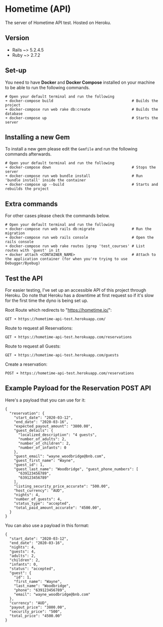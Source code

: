 # Hometime (API)
The server of Hometime API test. Hosted on Heroku.

## Version
- Rails ~> 5.2.4.5
- Ruby ~> 2.7.2

## Set-up
You need to have **Docker** and **Docker Compose** installed on your machine to be able to run the following commands.
```
# Open your default terminal and run the following
➜ docker-compose build                                    # Builds the project
➜ docker-compose run web rake db:create                   # Builds the database
➜ docker-compose up                                       # Starts the server
```

## Installing a new Gem
To install a new gem please edit the `Gemfile` and run the following commands afterwards.
```
# Open your default terminal and run the following
➜ docker-compose down                                     # Stops the server
➜ docker-compose run web bundle install                   # Run 'bundle install' inside the container
➜ docker-compose up --build                               # Starts and rebuilds the project
```

## Extra commands
For other cases please check the commands below.
```
# Open your default terminal and run the following
➜ docker-compose run web rails db:migrate                 # Run the migration
➜ docker-compose run web rails console                    # Open the rails console
➜ docker-compose run web rake routes |grep 'test_courses' # List routes with 'guest' in it
➜ docker attach <CONTAINER_NAME>                          # Attach to the application container (for when you're trying to use Debugger/Byebug)
```

## Test the API
For easier testing, I've set up an accessible API of this project through Heroku. Do note that Heroku has a downtime at first request so if it's slow for the first time the dyno is being set up.

Root Route which redirects to "https://hometime.io/":
```
GET ➜ https://hometime-api-test.herokuapp.com/
```

Route to request all Reservations:
```
GET ➜ https://hometime-api-test.herokuapp.com/reservations
```

Route to request all Guests:
```
GET ➜ https://hometime-api-test.herokuapp.com/guests
```

Create a reservation:
```
POST ➜ https://hometime-api-test.herokuapp.com/reservations
```

## Example Payload for the Reservation POST API
Here's a payload that you can use for it:
```
{
  "reservation": {
    "start_date": "2020-03-12",
    "end_date": "2020-03-16",
    "expected_payout_amount": "3800.00",
    "guest_details": {
      "localized_description": "4 guests",
      "number_of_adults": 2,
      "number_of_children": 2,
      "number_of_infants": 0
    },
    "guest_email": "wayne_woodbridge@bnb.com",
    "guest_first_name": "Wayne",
    "guest_id": 1,
    "guest_last_name": "Woodbridge", "guest_phone_numbers": [
      "639123456789",
      "639123456789"
    ],
    "listing_security_price_accurate": "500.00",
    "host_currency": "AUD",
    "nights": 4,
    "number_of_guests": 4,
    "status_type": "accepted",
    "total_paid_amount_accurate": "4500.00",
  }
}
```
You can also use a payload in this format:
```
{
  "start_date": "2020-03-12",
  "end_date": "2020-03-16",
  "nights": 4,
  "guests": 4,
  "adults": 2,
  "children": 2,
  "infants": 0,
  "status": "accepted",
  "guest": {
    "id": 1,
    "first_name": "Wayne",
    "last_name": "Woodbridge",
    "phone": "639123456789",
    "email": "wayne_woodbridge@bnb.com"
  },
  "currency": "AUD",
  "payout_price": "3800.00",
  "security_price": "500",
  "total_price": "4500.00"
}
```
